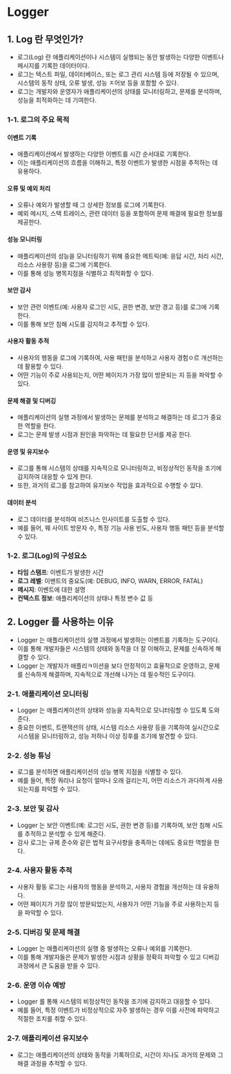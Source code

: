 # Logger

## 1. Log 란 무엇인가?
- 로그(Log) 란 애플리케이션이나 시스템이 실행되는 동안 발생하는 다양한 이벤트나 메시지를 기록한 데이터이다.
- 로그는 텍스트 파일, 데이터베이스, 또는 로그 관리 시스템 등에 저장될 수 있으며,
  시스템의 동작 상태, 오류 발생, 성능 ㅈ어보 등을 포함할 수 있다.
- 로그는 개발자와 운영자가 애플리케이션의 상태를 모니터링하고, 문제를 분석하며, 성능을 최적화하는 데 기여한다.

### 1-1. 로그의 주요 목적
#### 이벤트 기록
- 애플리케이션에서 발생하는 다양한 이벤트를 시간 순서대로 기록한다.
- 이는 애플리케이션의 흐름을 이해하고, 특정 이벤트가 발생한 시점을 추적하는 데 유용하다.

#### 오류 및 예외 처리
- 오류나 예외가 발생할 때 그 상세한 정보를 로그에 기록한다.
- 예외 메시지, 스택 트레이스, 관련 데이터 등을 포함하여 문제 해결에 필요한 정보를 제공한다.

#### 성능 모니터링
- 애플리케이션의 성능을 모니터링하기 위해 중요한 메트릭(예: 응답 시간, 처리 시간, 리소스 사용량 등)을 로그에 기록한다.
- 이를 통해 성능 병목지점을 식별하고 최적화할 수 있다.

#### 보안 감사
- 보안 관련 이벤트(예: 사용자 로그인 시도, 권한 변경, 보안 경고 등)를 로그에 기록한다.
- 이를 통해 보안 침해 시도를 감지하고 추적할 수 있다.

#### 사용자 활동 추적
- 사용자의 행동을 로그에 기록하여, 사용 패턴을 분석하고 사용자 경험ㅇ르 개선하는 데 활용할 수 있다.
- 어떤 기능이 주로 사용되는지, 어떤 페이지가 가장 많이 방문되는 지 등을 파악할 수 있다.

#### 문제 해결 및 디버깅 
- 애플리케이션의 실행 과정에서 발생하는 문제를 분석하고 해결하는 데 로그가 중요한 역할을 한다.
- 로그는 문제 발생 시점과 원인을 파악하는 데 필요한 단서를 제공 한다.

#### 운영 및 유지보수
- 로그를 통해 시스템의 상태를 지속적으로 모니터링하고, 비정상적인 동작을 조기에 감지하여 대응할 수 있게 한다.
- 또한, 과거의 로그를 참고하여 유지보수 작업을 효과적으로 수행할 수 있다.

#### 데이터 분석
- 로그 데이터를 분석하여 비즈니스 인사이트를 도출할 수 있다.
- 예를 들어, 웨 사이트 방문자 수, 특정 기능 사용 빈도, 사용자 행동 패턴 등을 분석할 수 있다.

### 1-2. 로그(Log)의 구성요소
- **타임 스탬프**: 이벤트가 발생한 시간
- **로그 레벨**: 이벤트의 중요도(예: DEBUG, INFO, WARN, ERROR, FATAL)
- **메시지**: 이벤트에 대한 설명
- **컨텍스트 정보**: 애플리케이션의 상태나 특정 변수 값 등


## 2.  Logger 를 사용하는 이유
- Logger 는 애플리케이션의 실행 과정에서 발생하는 이벤트를 기록하는 도구이다.
- 이를 통해 개발자들은 시스템의 상태와 동작을 더 잘 이해하고, 문제를 신속하게 해결할 수 있다.
- Logger 는 개발자가 애플리ㅋ이션을 보다 안정적이고 효율적으로 운영하고,
  문제를 신속하게 해결하며, 지속적으로 개선해 나가는 데 필수적인 도구이다.

### 2-1. 애플리케이션 모니터링
- Logger 는 애플리케이션의 상태와 성능을 지속적으로 모니터링할 수 있도록 도와준다.
- 중요한 이벤트, 트랜잭션의 상태, 시스템 리소스 사용량 등을 기록하여 실시간으로
  시스템을 모니터링하고, 성능 저하나 이상 징후를 조기에 발견할 수 있다.

### 2-2. 성능 튜닝
- 로그를 분석하면 애플리케이션의 성능 병목 지점을 식별할 수 있다.
- 예를 들어, 특정 쿼리나 요청이 얼마나 오래 걸리는지, 어떤 리소스가 과다하게 사용되는지를 파악할 수 있다.  

### 2-3. 보안 및 감사
- Logger 는 보안 이벤트(예: 로그인 시도, 권한 변경 등)를 기록하여,
  보안 침해 시도를 추적하고 분석할 수 있게 해준다.
- 감사 로그는 규제 준수와 같은 법적 요구사항을 충족하는 데에도 중요한 역할을 한다.

### 2-4. 사용자 활동 추적
- 사용자 활동 로그는 사용자의 행동을 분석하고, 사용자 경험을 개선하는 데 유용하다.
- 어떤 페이지가 가장 많이 방문되었는지, 사용자가 어떤 기능을 주로 사용하는지 등을 파악할 수 있다.
  
### 2-5. 디버깅 및 문제 해결
- Logger 는 애플리케이션의 실행 중 발생하는 오류나 예외를 기록한다.
- 이를 통해 개발자들은 문제가 발생한 시점과 상황을 정확히 파악할 수 있고
  디버깅 과정에서 큰 도움을 받을 수 있다.

### 2-6. 운영 이슈 예방
- Logger 를 통해 시스템의 비정상적인 동작을 조기에 감지하고 대응할 수 있다.
- 예를 들어, 특정 이벤트가 비정상적으로 자주 발생하는 경우 이를 사전에 파악하고 적절한 조치를 취할 수 있다.

### 2-7. 애플리케이션 유지보수
- 로그는 애플리케이션의 상태와 동작을 기록하므로, 시간이 지나도 과거의 문제와 그 해결 과정을 추적할 수 있다.






